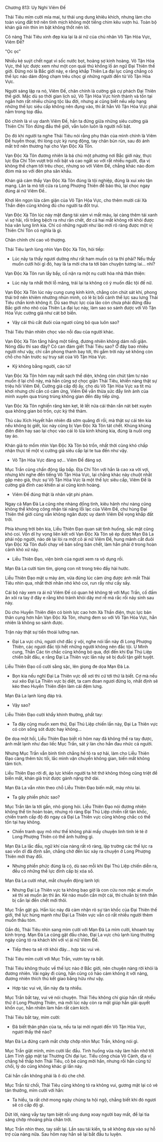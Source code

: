 




Chương 813: Uy Nghi Viêm Đế


Thải Tiêu mỉm cười mỉa mai, tư thái ung dung khiêu khích, nhưng làm cho toàn vùng đất trở nên tĩnh mịch không một tiếng chim kêu vượn hú. Toàn bộ khán giả nín thin im bặt không thốt nên lời.

Cô nàng Thải Tiêu xinh đẹp kia lại là ái nữ của chủ nhân Vô Tận Hỏa Vực, Viêm Đế?

"Ọc ọc"

Nhiều kẻ suýt chết ngạt vì sốc nước bọt, hoảng sợ kinh hoàng. Vô Tận Hỏa Vực, thế lực được xem như một con quái thú khổng lồ án ngữ Đại Thiên thế giới. Đừng nói là Bắc giới này, e rằng khắp Thiên La đại lục cũng chẳng có thế lực nào dám động chạm trêu chọc gì những người đến từ Vô Tận Hỏa Vực.

Người sáng lập ra nó, Viêm Đế, chân chính là cường giả cự phách Đại Thiên thế giới. Mặc dù so thời gian lịch sử, Vô Tận Hỏa Vực hình thành và tồn tại ngắn hơn rất nhiều chủng tộc lâu đời, nhưng ai cũng biết nếu xếp hạng những thế lực siêu cấp không nên đụng vào, thì ắt hẳn Vô Tận Hỏa Vực phải nằm trong top đầu.

Đó chính là vì uy danh Viêm Đế, hắn ta đứng giữa những siêu cường giả Thiên Chí Tôn đứng đầu thế giới, vẫn luôn luôn là người nổi bật.

Do đó khi người ta nghe Thải Tiêu nói rằng phụ thân của mình chính là Viêm Đế huyền thoại, thì lòng cực kỳ rung động, tay chân bủn rủn, sau đó ánh mắt trở nên thương hại cho Vạn Độc Xà Tôn.

Vạn Độc Xà Tôn đương nhiên là bá chủ một phương nơi Bắc giới này, thực lực Địa Chí Tôn vượt trội nổi bật và cao ngất so với rất nhiều người, địa vị không thể chạm tới trêu chọc, nhưng so với Viêm Đế, chẳng khác nào đom đóm mà so với đèn pha sân khấu.

Khán giả cảm thấy Vạn Độc Xà Tôn đúng là tội nghiệp, đúng là xui xẻo tận mạng. Lân la mò tới cửa ra Long Phượng Thiên để báo thù, lại chọc ngay đúng ái nữ Viêm Đế..

Khơi lên ngọn lửa căm giận của Vô Tận Hỏa Vực, cho thêm mười cái Xà Thần điện cũng không đủ cho người ta đốt trụi.

Vạn Độc Xà Tôn lúc này mặt đang tái xám vì mất máu, lại càng thêm tái xanh vì sợ hãi, rồi trắng bệch ra như rắn chết, đơ cả hai mắt không rời khỏi được hỏa văn lung linh kia. Chỉ có những người như lão mới rõ ràng được một vị Thiên Chí Tôn có nghĩa là gì.

Chân chính chí cao vô thượng.

Thải Tiêu lạnh lùng nhìn Vạn Độc Xà Tôn, hỏi tiếp:

- Lúc nãy ta thấy ngươi dường như rất ham muốn có ta thì phải? Nếu thấy muốn cưới hỏi gì đó, hay là ta mời cha ta tới bàn chuyện tương lai... nhỉ?

Vạn Độc Xà Tôn run lẩy bẩy, cố nặn ra một nụ cười hòa nhã thân thiện:

- Lúc nãy ta nhất thời lỗ mãng, trái lại ta không có ý muốn đắc tội đế nữ.

Vạn Độc Xà Tôn lúc này cung cung kính kính, chẳng còn chút sát khí, phong thái trở nên khiêm nhường nhún mình, có lẽ bị bối cảnh thế lực sau lưng Thải Tiêu chấn kinh không ít. Dù sao thực lực của lão còn chưa phải đứng đầu Bắc giới nho nhỏ của Thiên La đại lục này, làm sao so sánh được với Vô Tận Hỏa Vực cường giả như cát bờ biển.

- Vậy cái thù cắt đuôi của ngươi cũng bỏ qua luôn sao?

Thải Tiêu thản nhiên chọc vào nỗi đau của người khác.

Vạn Độc Xà Tôn tằng hắng một tiếng, đương nhiên không dám nổi giận. Nóng đầu thì sao đây? Có can đảm giết Thải Tiêu sao? Ở đây bao nhiêu người như vậy, chỉ cần phong thanh bay tới, thì gầm trời này sẽ không còn chỗ cho hắn trước sự truy sát của Vô Tận Hỏa Vực.

- Kỹ không bằng người, cáo từ!

Vạn Độc Xà Tôn hôm nay mất sạch thể diện, không còn chút tâm tư nào muốn ở lại chỗ này, mà hắn cũng sợ chọc giận Thải Tiêu, khiến nàng thật sự triệu hồi Viêm Đế. Cường giả cấp độ ấy, cho dù Vô Tận Hỏa Vực xa tít mù khơi nhưng chỉ cần có cảm ứng, Viêm Đế vẫn thừa sức đẩy linh ảnh của mình xuyên qua trùng trùng không gian đến đây tiếp ứng.

Vạn Độc Xà Tôn nghiến răng kèn kẹt, lê lết nửa cái thân rắn nát bét xuyên qua không gian bỏ trốn, cực kỳ thê thảm.

Thù cảu Xích Huyết hẳn nhiên đã sớm quăng đi rồi, mà thật sự cái tên kia nếu không bị giết, lúc này cũng bị Vạn Độc Xà Tôn tát chết. Khùng khùng điên điên hay sao lại chọc vào cái lò lửa kinh khủng kia, đúng là nuôi ong tay áo.

Khán giả to mồm nhìn Vạn Độc Xà Tôn bỏ trốn, nhất thời cũng khó chấp nhận thực tế một vị cường giả siêu cấp lại te tua đến như vậy.

- Vô Tận Hỏa Vực đáng sợ... Viêm Đế đáng sợ.

Mục Trần cũng chấn động lắp bắp. Địa Chí Tôn với hắn là cao xa vời vợi, nhưng khi nghe đến tiếng Vô Tận Hỏa Vực, lại chẳng khác này chuột nhắt gặp mèo già, thực sự Vô Tận Hỏa Vực là một thế lực siêu cấp, Viêm Đế là cường giả đỉnh cao khiến ai ai cũng kinh hoảng.

- Viêm Đế đúng thật là nhân vật phi phàm.

Ngay cả Mạn Đà La cũng nhẹ nhàng đồng tình, kiêu hãnh như nàng cũng không thể không công nhận tài năng lỗi lạc của Viêm Đế, chư hùng Đại Thiên thế giới cũng vẫn không ngăn được uy danh Viêm Đế vọng khắp đất trời.

Phía khung trời bên kia, Liễu Thiên Đạo quan sát tình huống, sắc mặt cũng khó coi. Vốn dĩ hy vọng liên kết với Vạn Độc Xà Tôn sẽ ép được Mạn Đà La phải nộp người, nào dè lại lòi ra một cô ái nữ Viêm Đế, hung mãnh cắt đuôi Vạn Độc Xà Tôn đuổi chạy về bán sống bán chết, làm hắn phải ở trong hoàn cảnh khó xử này.

- Liễu Thiên Đạo, viện binh của ngươi xem ra vô dụng rồi.

Mạn Đà La cười tủm tỉm, giọng con nít trong trẻo đầy hài hước.

Liễu Thiên Đạo mặt u mày ám, vừa đúng lúc cảm ứng được ánh mắt Thải Tiêu nhìn qua, nhất thời nhăn nhó khó coi, run rẩy như cầy sấy.

Cái bộ này xem ra ái nữ Viêm Đế có quan hệ không tệ với Mục Trần, cố đấm ăn xôi ra tay ở đây e rằng khó tránh khỏi dây mơ rễ má rắc rối nảy sinh sau này.

Dù cho Huyền Thiên điện có binh lực cao hơn Xà Thần điện, thực lực bản thân cụng hơn hẳn Vạn Độc Xà Tôn, nhưng đem so với Vô Tận Hỏa Vực, hẳn nhiên là không so sánh được.

Trận này thật sự tiến thoái lưỡng nan.

- Đại La vực chủ, ngươi chớ đắc ý vội, nghe nói lần này đi Long Phượng Thiên, các ngươi đắc tội hết những người không nên đắc tội. U Minh cung, Thần Các tin chắc cũng không bỏ qua, đợi đến khi Đại Thú Liệp chiến bắt đầu, e rằng Đại La Thiên vực lần này sẽ bị đuổi tận giết tuyệt.

Liễu Thiên Đạo cố cười sằng sặc, lên giọng đe dọa Mạn Đà La.

- Bọn kia nếu nghĩ Đại La Thiên vực dễ xơi thì cứ tới thử là biết. Cơ mà nếu xui xẻo Đại La Thiên vực bị diệt, ta cam đoan ngươi đừng lo, nhất định sẽ kéo theo Huyền Thiên điện làm cái đệm lưng.

Mạn Đà La lạnh lùng đáp trả.

- Vậy sao?

Liễu Thiên Đạo cười khẩy khinh thường, phất tay:

- Ta đây cũng muốn xem thử, Đại Thú Liệp chiến lần này, Đại La Thiên vực có còn sống sót được hay không...

Đe dọa một hồi, Liễu Thiên Đạo biết rõ hôm nay đã không thể ra tay được, ánh mắt lạnh như đao liếc Mục Trần, sát ý làn cho hắn đau nhức cả người.

Nhưng Mục Trần vẫn bình tĩnh chẳng hề tỏ ra sợ hãi, làm cho Liễu Thiên Đạo càng thêm tức tối, lắc mình vận chuyển không gian, biến mất không tăm tích.

Liễu Thiên Đạo rời đi, áp lực khiến người ta hít thở không thông cũng triệt để biến mất, khán giả trút được gánh nặng thở dài.

Mạn Đà La vẫn nhìn theo chỗ Liễu Thiên Đạo biến mất, mày nhíu lại.

- Ta gây phiền phức sao?

Mục Trần lân la tới gần, nhỏ giọng hỏi. Liễu Thiên Đạo nói đương nhiên không thể tin hoàn toàn, nhưng rõ ràng Đại Thú Liệp chiến rất tàn khốc, chiến tranh cấp độ đó ngay cả Đại La Thiên vực cũng không chắc có thể tồn tại hay không.

- Chiến tranh quy mô như thế không phải mấy chuyện linh tinh lẻ tẻ ở Long Phượng Thiên có thể ảnh hưởng gì.

Mạn Đà La lắc đầu, ngữ khí của nàng rất rõ ràng, lập trường các thế lực ra sao vốn dĩ đã định sẵn, chẳng chờ đến lúc xảy ra chuyện ở Long Phượng Thiên mới thay đổi.

- Nhưng phiền phức đúng là có, dù sao mỗi khi Đại Thú Liệp chiến diễn ra, đều có những thế lực đỉnh cấp bị xóa sổ.

Mạn Đà La cười nhạt, mắt chuyển động lanh lợi:

- Nhưng Đại La Thiên vực ta không bao giờ là con cừu non mặc ai muốn xé thì xé muốn ăn thì ăn. Kẻ nào muốn cắn một cái, thì chuẩn bị tinh thần bị cắn lại đến chết mới thôi.

Mục Trần gật gù. Hắn lúc này đã cảm nhận rõ sự tàn khốc của Đại Thiên thế giới, thế lực hùng mạnh như Đại La Thiên vực vẫn có rất nhiều người thèm muốn thâu tóm.

Gần đó, Thải Tiêu nhìn sang mỉm cười với Mạn Đà La mỉm cười, khoanh tay kính trọng. Mạn Đà La cũng gật đầu chào, Đại La vực chủ lạnh lùng thường ngày cũng tỏ ra khách khí với vị ái nữ Viêm Đế.

- Tiếp theo ta sẽ rời khỏi đây... hợp tác vui vẻ.

Thải Tiêu mỉm cười với Mục Trần, vươn tay ra bắt.

Thải Tiêu không thuộc về thế lực nào ở Bắc giới, nên chuyện nàng rời khỏi là đương nhiên. Vài ngày đi cùng, hắn cũng có hảo cảm không ít với nàng, đương nhiên thích thú kết giao bằng hữu như vậy.

- Hợp tác vui vẻ, lần này đa tạ nhiều.

Mục Trần bắt tay, vui vẻ nói chuyện. Thải Tiêu không chỉ giúp hắn rất nhiều thứ ở Long Phượng Thiên, mà mới lúc nãy còn ra mặt giúp hắn giải quyết khốn cục, hẳn nhiên làm hắn rất cảm kích.

Thải Tiêu bắt tay, mỉm cười:

- Đã biết thân phận của ta, nếu ta lại mời ngươi đến Vô Tận Hỏa Vực, ngươi thấy thế nào?

Mạn Đà La đứng cạnh mắt chớp chớp nhìn Mục Trần, không nói gì.

Mục Trần giật mình, mỉm cười lắc đầu. Tình huống vừa nãy làm hắn nhớ tới Lâm Tĩnh gặp mặt tại Thương Chi đại lục. Tiểu công chúa Võ Cảnh, địa vị chẳng hề thấp hơn Thải Tiêu, cô bé cũng mời hắn, nhưng rồi hắn cũng từ chối, lý do cũng không khác gì lần này.

Cái hắn cần không phải là ô dù che chở.

Mục Trần từ chối, Thải Tiêu cũng không tỏ ra không vui, gương mặt lại có vẻ tán thưởng, mỉm cười với hắn:

- Ta hiểu, ta rất chờ mong ngày chúng ta hội ngộ, chẳng biết khi đó ngươi sẽ có cấp độ gì.

Dứt lời, nàng vẫy tay tạm biệt rồi ung dung xoay người bay mất, để lại tia sáng chớp nhoáng phía chân trời.

Mục Trần nhìn theo, tay siết lại. Lần sau tái kiến, ta sẽ không dựa vào sự hỗ trợ của nàng nữa. Sau hôm nay hắn sẽ lại bắt đầu tu luyện.




